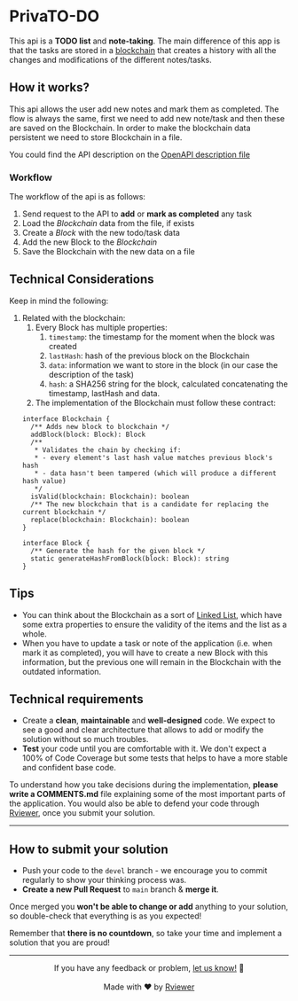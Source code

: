 # PrivaTO-DO

This api is a **TODO list** and **note-taking**. The main difference of this app is that the tasks are
stored in a [blockchain](https://builtin.com/blockchain) that creates a history with all the changes and modifications
of the different notes/tasks.

## How it works?

This api allows the user add new notes and mark them as completed. The flow is always the same, first we need to add new
note/task and then these are saved on the Blockchain. In order to make the blockchain data persistent we need to store
Blockchain in a file.

You could find the API description on the [OpenAPI description file](/api.spec.yaml)

### Workflow

The workflow of the api is as follows:

1. Send request to the API to **add** or **mark as completed** any task
2. Load the _Blockchain_ data from the file, if exists
3. Create a _Block_ with the new todo/task data
4. Add the new Block to the _Blockchain_
5. Save the Blockchain with the new data on a file

## Technical Considerations

Keep in mind the following:

1. Related with the blockchain:
    1. Every Block has multiple properties:
        1. `timestamp`: the timestamp for the moment when the block was created
        2. `lastHash`: hash of the previous block on the Blockchain
        3. `data`: information we want to store in the block (in our case the description of the task)
        4. `hash`: a SHA256 string for the block, calculated concatenating the timestamp, lastHash and data.
    2. The implementation of the Blockchain must follow these contract:
    ```
    interface Blockchain {
      /** Adds new block to blockchain */
      addBlock(block: Block): Block
      /**
       * Validates the chain by checking if:
       * - every element's last hash value matches previous block's hash
       * - data hasn't been tampered (which will produce a different hash value)
       */
      isValid(blockchain: Blockchain): boolean
      /** The new blockchain that is a candidate for replacing the current blockchain */
      replace(blockchain: Blockchain): boolean
    }
    
    interface Block {
      /** Generate the hash for the given block */
      static generateHashFromBlock(block: Block): string
    }
    ```

## Tips

* You can think about the Blockchain as a sort of [Linked List](https://www.programiz.com/dsa/linked-list), which have
  some extra properties to ensure the validity of the items and the list as a whole.
* When you have to update a task or note of the application (i.e. when mark it as completed), you will have to create a
  new Block with this information, but the previous one will remain in the Blockchain with the outdated information. 

## Technical requirements

* Create a **clean**, **maintainable** and **well-designed** code. We expect to see a good and clear architecture that
  allows to add or modify the solution without so much troubles.
* **Test** your code until you are comfortable with it. We don't expect a 100% of Code Coverage but some tests that
  helps to have a more stable and confident base code.

To understand how you take decisions during the implementation, **please write a COMMENTS.md** file explaining some of
the most important parts of the application. You would also be able to defend your code through
[Rviewer](https://rviewer.io), once you submit your solution.

---

## How to submit your solution

* Push your code to the `devel` branch - we encourage you to commit regularly to show your thinking process was.
* **Create a new Pull Request** to `main` branch & **merge it**.

Once merged you **won't be able to change or add** anything to your solution, so double-check that everything is as
you expected!

Remember that **there is no countdown**, so take your time and implement a solution that you are proud!

---

<p align="center">
  If you have any feedback or problem, <a href="mailto:help@rviewer.io">let us know!</a> 🤘
  <br><br>
  Made with ❤️ by <a href="https://rviewer.io">Rviewer</a>
</p>
